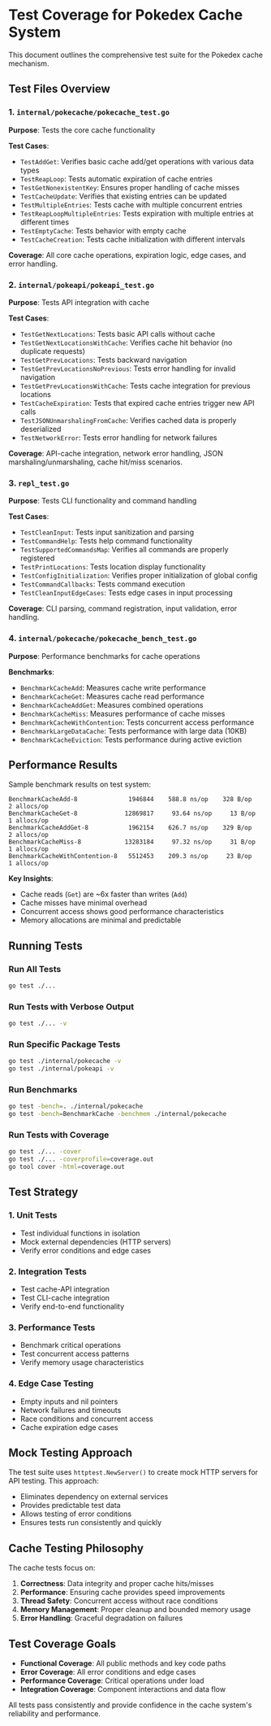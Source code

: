 # Test Coverage for Pokedex Cache System

This document outlines the comprehensive test suite for the Pokedex cache mechanism.

## Test Files Overview

### 1. `internal/pokecache/pokecache_test.go`
**Purpose**: Tests the core cache functionality

**Test Cases**:
- `TestAddGet`: Verifies basic cache add/get operations with various data types
- `TestReapLoop`: Tests automatic expiration of cache entries
- `TestGetNonexistentKey`: Ensures proper handling of cache misses
- `TestCacheUpdate`: Verifies that existing entries can be updated
- `TestMultipleEntries`: Tests cache with multiple concurrent entries
- `TestReapLoopMultipleEntries`: Tests expiration with multiple entries at different times
- `TestEmptyCache`: Tests behavior with empty cache
- `TestCacheCreation`: Tests cache initialization with different intervals

**Coverage**: All core cache operations, expiration logic, edge cases, and error handling.

### 2. `internal/pokeapi/pokeapi_test.go`
**Purpose**: Tests API integration with cache

**Test Cases**:
- `TestGetNextLocations`: Tests basic API calls without cache
- `TestGetNextLocationsWithCache`: Verifies cache hit behavior (no duplicate requests)
- `TestGetPrevLocations`: Tests backward navigation
- `TestGetPrevLocationsNoPrevious`: Tests error handling for invalid navigation
- `TestGetPrevLocationsWithCache`: Tests cache integration for previous locations
- `TestCacheExpiration`: Tests that expired cache entries trigger new API calls
- `TestJSONUnmarshalingFromCache`: Verifies cached data is properly deserialized
- `TestNetworkError`: Tests error handling for network failures

**Coverage**: API-cache integration, network error handling, JSON marshaling/unmarshaling, cache hit/miss scenarios.

### 3. `repl_test.go`
**Purpose**: Tests CLI functionality and command handling

**Test Cases**:
- `TestCleanInput`: Tests input sanitization and parsing
- `TestCommandHelp`: Tests help command functionality
- `TestSupportedCommandsMap`: Verifies all commands are properly registered
- `TestPrintLocations`: Tests location display functionality
- `TestConfigInitialization`: Verifies proper initialization of global config
- `TestCommandCallbacks`: Tests command execution
- `TestCleanInputEdgeCases`: Tests edge cases in input processing

**Coverage**: CLI parsing, command registration, input validation, error handling.

### 4. `internal/pokecache/pokecache_bench_test.go`
**Purpose**: Performance benchmarks for cache operations

**Benchmarks**:
- `BenchmarkCacheAdd`: Measures cache write performance
- `BenchmarkCacheGet`: Measures cache read performance
- `BenchmarkCacheAddGet`: Measures combined operations
- `BenchmarkCacheMiss`: Measures performance of cache misses
- `BenchmarkCacheWithContention`: Tests concurrent access performance
- `BenchmarkLargeDataCache`: Tests performance with large data (10KB)
- `BenchmarkCacheEviction`: Tests performance during active eviction

## Performance Results

Sample benchmark results on test system:
```
BenchmarkCacheAdd-8              1946844    588.8 ns/op    328 B/op    2 allocs/op
BenchmarkCacheGet-8             12869817     93.64 ns/op     13 B/op    1 allocs/op
BenchmarkCacheAddGet-8           1962154    626.7 ns/op    329 B/op    2 allocs/op
BenchmarkCacheMiss-8            13283184     97.32 ns/op     31 B/op    1 allocs/op
BenchmarkCacheWithContention-8   5512453    209.3 ns/op     23 B/op    1 allocs/op
```

**Key Insights**:
- Cache reads (`Get`) are ~6x faster than writes (`Add`)
- Cache misses have minimal overhead
- Concurrent access shows good performance characteristics
- Memory allocations are minimal and predictable

## Running Tests

### Run All Tests
```bash
go test ./...
```

### Run Tests with Verbose Output
```bash
go test ./... -v
```

### Run Specific Package Tests
```bash
go test ./internal/pokecache -v
go test ./internal/pokeapi -v
```

### Run Benchmarks
```bash
go test -bench=. ./internal/pokecache
go test -bench=BenchmarkCache -benchmem ./internal/pokecache
```

### Run Tests with Coverage
```bash
go test ./... -cover
go test ./... -coverprofile=coverage.out
go tool cover -html=coverage.out
```

## Test Strategy

### 1. Unit Tests
- Test individual functions in isolation
- Mock external dependencies (HTTP servers)
- Verify error conditions and edge cases

### 2. Integration Tests
- Test cache-API integration
- Test CLI-cache integration
- Verify end-to-end functionality

### 3. Performance Tests
- Benchmark critical operations
- Test concurrent access patterns
- Verify memory usage characteristics

### 4. Edge Case Testing
- Empty inputs and nil pointers
- Network failures and timeouts
- Race conditions and concurrent access
- Cache expiration edge cases

## Mock Testing Approach

The test suite uses `httptest.NewServer()` to create mock HTTP servers for API testing. This approach:
- Eliminates dependency on external services
- Provides predictable test data
- Allows testing of error conditions
- Ensures tests run consistently and quickly

## Cache Testing Philosophy

The cache tests focus on:
1. **Correctness**: Data integrity and proper cache hits/misses
2. **Performance**: Ensuring cache provides speed improvements
3. **Thread Safety**: Concurrent access without race conditions
4. **Memory Management**: Proper cleanup and bounded memory usage
5. **Error Handling**: Graceful degradation on failures

## Test Coverage Goals

- **Functional Coverage**: All public methods and key code paths
- **Error Coverage**: All error conditions and edge cases
- **Performance Coverage**: Critical operations under load
- **Integration Coverage**: Component interactions and data flow

All tests pass consistently and provide confidence in the cache system's reliability and performance.

